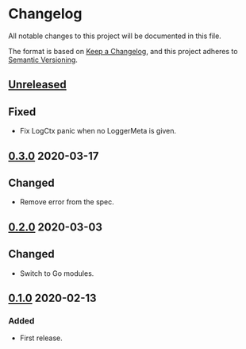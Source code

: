# Changelog

All notable changes to this project will be documented in this file.

The format is based on [Keep a Changelog](https://keepachangelog.com/en/1.0.0/),
and this project adheres to [Semantic Versioning](https://semver.org/spec/v2.0.0.html).

## [Unreleased]

## Fixed

- Fix LogCtx panic when no LoggerMeta is given.



## [0.3.0] 2020-03-17

## Changed

- Remove error from the spec.



## [0.2.0] 2020-03-03

## Changed

- Switch to Go modules.



## [0.1.0] 2020-02-13

### Added

- First release.



[Unreleased]: https://github.com/giantswarm/micrologger/compare/v0.3.0...HEAD
[0.3.0]: https://github.com/giantswarm/micrologger/compare/v0.2.0...v0.3.0
[0.2.0]: https://github.com/giantswarm/micrologger/compare/v0.1.0...v0.2.0
[0.1.0]: https://github.com/giantswarm/micrologger/releases/tag/v0.1.0
